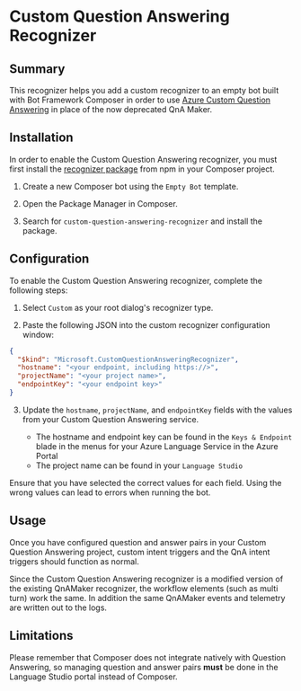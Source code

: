 # Custom Question Answering Recognizer

## Summary
This recognizer helps you add a custom recognizer to an empty bot built with Bot Framework Composer in order to use [Azure Custom Question Answering](https://azure.microsoft.com/en-us/products/cognitive-services/question-answering/) in place of the now deprecated QnA Maker.

## Installation
In order to enable the Custom Question Answering recognizer, you must first install the [recognizer package](https://TBD) from npm in your Composer project.

1. Create a new Composer bot using the `Empty Bot` template.

2. Open the Package Manager in Composer.

3. Search for `custom-question-answering-recognizer` and install the package.

## Configuration
To enable the Custom Question Answering recognizer, complete the following steps:

1. Select `Custom` as your root dialog's recognizer type.

2. Paste the following JSON into the custom recognizer configuration window:

```json
{
  "$kind": "Microsoft.CustomQuestionAnsweringRecognizer",
  "hostname": "<your endpoint, including https://>",
  "projectName": "<your project name>",
  "endpointKey": "<your endpoint key>"
}
```
3. Update the `hostname`, `projectName`, and `endpointKey` fields with the values from your Custom Question Answering service.

    - The hostname and endpoint key can be found in the `Keys & Endpoint` blade in the menus for your Azure Language Service in the Azure Portal
    - The project name can be found in your `Language Studio`

Ensure that you have selected the correct values for each field. Using the wrong values can lead to errors when running the bot.

## Usage
Once you have configured question and answer pairs in your Custom Question Answering project, custom intent triggers and the QnA intent triggers should function as normal.

Since the Custom Question Answering recognizer is a modified version of the existing QnAMaker recognizer, the workflow elements (such as multi turn) work the same. In addition the same QnAMaker events and telemetry are written out to the logs.

## Limitations
Please remember that Composer does not integrate natively with Question Answering, so managing question and answer pairs **must** be done in the Language Studio portal instead of Composer.